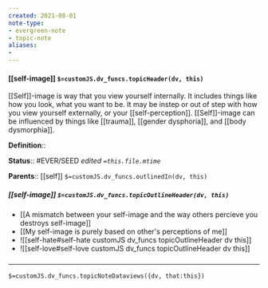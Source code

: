 ```yaml
---
created: 2021-08-01
note-type: 
- evergreen-note
- topic-note
aliases:
- 
---
```

 
#### [[self-image]] `$=customJS.dv_funcs.topicHeader(dv, this)`

[[Self]]-image is way that you view yourself internally. It includes things like how you look, what you want to be. It may be instep or out of step with how you view yourself externally, or your [[self-perception]]. [[Self]]-image can be influenced by things like [[trauma]], [[gender dysphoria]], and [[body dysmorphia]].

**Definition**::

**Status**::  #EVER/SEED 
*edited `=this.file.mtime`*

**Parents**:: [[self]]
`$=customJS.dv_funcs.outlinedIn(dv, this)`

##### [[self-image]] `$=customJS.dv_funcs.topicOutlineHeader(dv, this)`
- [[A mismatch between your self-image and the way others percieve you destroys self-image]]
- [[My self-image is purely based on other's perceptions of me]]
- ![[self-hate#self-hate customJS dv_funcs topicOutlineHeader dv this]]
- ![[self-love#self-love customJS dv_funcs topicOutlineHeader dv this]]

### <hr class="dataviews"/>

`$=customJS.dv_funcs.topicNoteDataviews({dv, that:this})`


